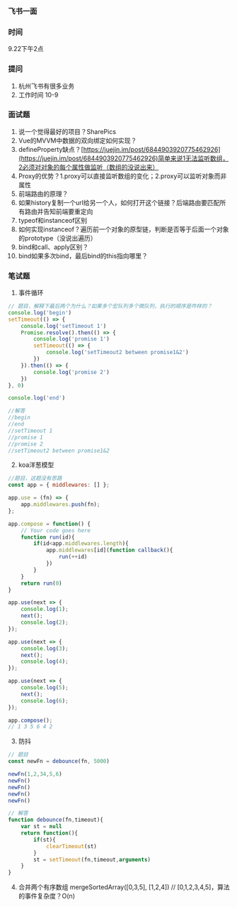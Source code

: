 ### 飞书一面

### 时间
9.22下午2点

### 提问
1. 杭州飞书有很多业务
2. 工作时间 10-9

### 面试题
1. 说一个觉得最好的项目？SharePics
2. Vue的MVVM中数据的双向绑定如何实现？
3. defineProperty缺点？[https://juejin.im/post/6844903920775462926](https://juejin.im/post/6844903920775462926)简单来说1无法监听数组，2必须对对象的每个属性做监听（数组的没说出来）
4. Proxy的优势？1.proxy可以直接监听数组的变化；2.proxy可以监听对象而非属性
5. 前端路由的原理？
6. 如果history复制一个url给另一个人，如何打开这个链接？后端路由要匹配所有路由并告知前端要重定向
7. typeof和instanceof区别
8. 如何实现instanceof？遍历前一个对象的原型链，判断是否等于后面一个对象的prototype（没说出遍历）
9. bind和call、apply区别？
10. bind如果多次bind，最后bind的this指向哪里？

### 笔试题

1. 事件循环
```javascript
// 题目，解释下最后两个为什么？如果多个宏队列多个微队列，执行的顺序是咋样的？
console.log('begin')
setTimeout(() => {
	console.log('setTimeout 1')
	Promise.resolve().then(() => {
		console.log('promise 1')
		setTimeout(() => {
			console.log('setTimeout2 between promise1&2')
		})
	}).then(() => {
		console.log('promise 2')
	})
}, 0)

console.log('end')

//解答
//begin
//end
//setTimeout 1
//promise 1
//promise 2
//setTimeout2 between promise1&2
```

2. koa洋葱模型
```javascript
//题目，这题没有思路
const app = { middlewares: [] };

app.use = (fn) => {
	app.middlewares.push(fn);
};

app.compose = function() {
    // Your code goes here
    function run(id){
    	if(id<app.middlewares.length){
    		app.middlewares[id](function callback(){
    			run(++id)
    		})
    	}
    }
    return run(0)
}

app.use(next => {
	console.log(1);
	next();
	console.log(2);
});

app.use(next => {
	console.log(3);
	next();
	console.log(4);
});

app.use(next => {
	console.log(5);
	next();
	console.log(6);
});

app.compose();
// 1 3 5 6 4 2
```

3. 防抖
```javascript
// 题目
const newFn = debounce(fn, 5000)

newFn(1,2,34,5,6)
newFn()
newFn()
newFn()
newFn()

// 解答
function debounce(fn,timeout){
	var st = null
	return function(){
		if(st){
			clearTimeout(st)
		}
		st = setTimeout(fn,timeout,arguments)
	}
}
```

4. 合并两个有序数组  mergeSortedArray([0,3,5], [1,2,4])
// [0,1,2,3,4,5]，算法的事件复杂度？O(n)
